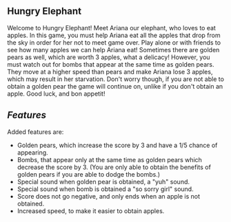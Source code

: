 **Hungry Elephant**
-----------------

Welcome to Hungry Elephant! Meet Ariana our elephant, who loves to eat apples. In this game, you must help Ariana eat all the apples that drop from the sky in order for her not to meet game over. Play alone or with friends to see how many apples we can help Ariana eat! Sometimes there are golden pears as well, which are worth 3 apples, what a delicacy! However, you must watch out for bombs that appear at the same time as golden pears. They move at a higher speed than pears and make Ariana lose 3 apples, which may result in her starvation. Don't worry though, if you are not able to obtain a golden pear the game will continue on, unlike if you don't obtain an apple. Good luck, and bon appetit!

*Features*
----------

Added features are:
- Golden pears, which increase the score by 3 and have a 1/5 chance of appearing.
- Bombs, that appear only at the same time as golden pears which decrease the score by 3. (You are only able to obtain the benefits of golden pears if you are able to dodge the bombs.)
- Special sound when golden pear is obtained, a "yuh" sound.
- Special sound when bomb is obtained a "so sorry girl" sound.
- Score does not go negative, and only ends when an apple is not obtained.
- Increased speed, to make it easier to obtain apples.
